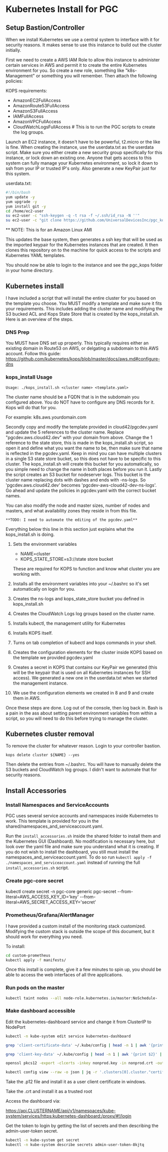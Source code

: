 # Kubernetes Install for PGC

## Setup Bastion/Controller

When we install Kubernetes we use a central system to interface with it for security reasons. It makes sense to use this instance to build out the cluster initially.

First we need to create a AWS IAM Role to allow this instance to administer certain services in AWS and permit it to create the entire Kubernetes environment for you. So create a new role, something like "k8s-Management" or something you will remember. Then attach the following policies:

KOPS requirements:
- AmazonEC2FullAccess
- AmazonRoute53FullAccess
- AmazonS3FullAccess
- IAMFullAccess
- AmazonVPCFullAccess
- CloudWatchLogsFullAccess # This is to run the PGC scripts to create the log groups.

Launch an EC2 instance, it doesn't have to be powerful, t2.micro or the like is fine. When creating the instance, use the userdata.txt as the userdata script. Make sure you either create a new security group specifically for this instance, or lock down an existing one. Anyone that gets access to this system can fully manage your Kubernetes environment, so lock it down to ssh from your IP or trusted IP's only. Also generate a new KeyPair just for this system.

userdata.txt:

```bash
#!/bin/bash
yum update -y
yum upgrade -y
yum install git -y
cd /home/ec2-user
su ec2-user -c "ssh-keygen -q -t rsa -f ~/.ssh/id_rsa -N ''"
su ec2-user -c "git clone https://github.com/UniversalDevicesInc/pgc_kops.git"
```

** NOTE: This is for an Amazon Linux AMI

This updates the base system, then generates a ssh key that will be used as the imported keypair for the Kubernetes instances that are created. It then clones this repository on to the machine for quick access to the scripts and Kubernetes YAML templates.

You should now be able to login to the instance and see the pgc_kops folder in your home directory.

## Kubernetes install

I have included a script that will install the entire cluster for you based on the template you choose. You MUST modify a template and make sure it fits your requirements. This includes adding the cluster name and modifying the S3 bucked ACL and Kops State Store that is created by the kops_install.sh. Here is an overview of the steps.

### DNS Prep

You MUST have DNS set up properly. This typically requires either an existing domain in Route53 on AWS, or delgating a subdomain to this AWS account. Follow this guide:
<https://github.com/kubernetes/kops/blob/master/docs/aws.md#configure-dns>

### kops_install Usage

`Usage: ./kops_install.sh <cluster name> <template.yaml>`

The cluster name should be a FQDN that is in the subdomain you configured above. You do NOT have to configure any DNS records for it. Kops will do that for you.

For example: k8s.aws.yourdomain.com

Secondly copy and modify the template provided in cloud42/pgcdev.yaml and update the 5 references to the cluster name. Replace "pgcdev.aws.cloud42.dev" with your domain from above. Change the 1 reference to the state store, this is made in the kops_install.sh script, so open it and define what you want the name to be, then make sure that name is reflected in the pgcdev.yaml. Keep in mind you can have multiple clusters in a single S3 state store bucket, so this does not have to be specific to this cluster. The kops_install.sh will create this bucket for you automatically, so you simple need to change the name in both places before you run it. Lastly the script creates an S3 bucket for nodeserver logs. This bucket is the cluster name replacing dots with dashes and ends with -ns-logs. So 'pgcdev.aws.cloud42.dev' becomes 'pgcdev-aws-cloud42-dev-ns-logs'. Go ahead and update the policies in pgcdev.yaml with the correct bucket names.

You can also modify the node and master sizes, number of nodes and masters, and what availability zones they reside in from this file.

    **TODO: I need to automate the editing of the pgcdev.yaml**

Everything below this line in this section just explains what the kops_install.sh is doing.

1. Sets the environment variables

    - NAME=cluster
    - KOPS_STATE_STORE=s3://state store bucket

    These are required for KOPS to function and know what cluster you are working with.

2. Installs all the environment variables into your ~/.bashrc so it's set automatically on login for you.

3. Creates the ns-logs and kops_state_store bucket you defined in kops_install.sh

4. Creates the CloudWatch Logs log groups based on the cluster name.

5. Installs kubectl, the management utility for Kubernetes

6. Installs KOPS itself.

7. Turns on tab completion of kubectl and kops commands in your shell.

8. Creates the configuration elements for the cluster inside KOPS based on the template we provided pgcdev.yaml

9. Creates a secret in KOPS that contains our KeyPair we generated (this will be the keypair that is used on all Kubernetes instances for SSH access). We generated a new one in the userdata.txt when we started the management instance.

10. We use the configuration elements we created in 8 and 9 and create them in AWS.

Once these steps are done. Log out of the console, then log back in. Bash is a pain in the ass about setting parent environment variables from within a script, so you will need to do this before trying to manage the cluster.

## Kubernetes cluster removal

To remove the cluster for whatever reason. Login to your controller bastion.

`kops delete cluster ${NAME} --yes`

Then delete the entries from ~/.bashrc. You will have to manually delete the S3 buckets and CloudWatch log groups. I didn't want to automate that for security reasons.

## Install Accessories

### Install Namespaces and ServiceAccounts

PGC uses several service accounts and namespaces inside Kubernetes to work. This template is provided for you in the shared/namespaces_and_serviceaccount.yaml.

Run the `install_accessories.sh` inside the shared folder to install them and the Kubernetes GUI (Dashboard). No modification is necessary here, but look over the yaml file and make sure you understand what it is creating. If you do not wish to install the dashboard, you still must install the namespaces_and_serviceaccount.yaml. To do so run `kubectl apply -f ./namespaces_and_serviceaccount.yaml` instead of running the full `install_accessories.sh` script.

### Create pgc-core secret

kubectl create secret -n pgc-core generic pgc-secret --from-literal=AWS_ACCESS_KEY_ID='key' --from-literal=AWS_SECRET_ACCESS_KEY='secret'

### Prometheus/Grafana/AlertManager

I have provided a custom install of the monitoring stack customized. Modifying the custom stack is outside the scope of this document, but it should work for everything you need.

To install:

```bash
cd custom-prometheus
kubectl apply -f manifests/
```

Once this install is complete, give it a few minutes to spin up, you should be able to access the web interfaces of all thre applications.

### Run pods on the master

```bash
kubectl taint nodes --all node-role.kubernetes.io/master:NoSchedule-
```

### Make dashboard accessible

Edit the kubernetes-dashboard service and change it from ClusterIP to NodePort

```bash
kubectl -n kube-system edit service kubernetes-dashboard

grep 'client-certificate-data' ~/.kube/config | head -n 1 | awk '{print $2}' | base64 -d >> nonprod.crt

grep 'client-key-data' ~/.kube/config | head -n 1 | awk '{print $2}' | base64 -d >> nonprod.key

openssl pkcs12 -export -clcerts -inkey nonprod.key -in nonprod.crt -out nonprod.p12 -name "kubernetes-client"

kubectl config view --raw -o json | jq -r '.clusters[0].cluster."certificate-authority-data"' | tr -d '"' | base64 --decode > nonprod.crt
```

Take the .p12 file and install it as a user client certificate in windows.

Take the .crt and install it as a trusted root

Access the dashboard via:

<https://api.CLUSTERNAME/api/v1/namespaces/kube-system/services/https:kubernetes-dashboard:/proxy/#!/login>

Get the token to login by getting the list of secrets and then describing the admin-user-token secret.

```bash
kubectl -n kube-system get secret
kubectl -n kube-system describe secrets admin-user-token-8kjtq
```